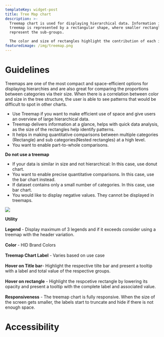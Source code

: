 ```yaml
---
templateKey: widget-post
title: Tree Map chart
description: >-
  Treemap chart is used for displaying hierarchical data. Information in a
  treemap is represented by a rectangular shape, where smaller rectangles
  represent the sub-groups. 

  The color and size of rectangles highlight the contribution of each item to the whole, within the hierarchy.
featuredimage: /img/treemap.png
---
```

# Guidelines

Treemaps are one of the most compact and space-efficient options for displaying hierarchies and are also great for comparing the proportions between categories via their size. When there is a correlation between color and size in the tree structure, the user is able to see patterns that would be difficult to spot in other charts.

* Use Treemap if you want to make efficient use of space and give users an overview of large hierarchical data.
* Treemap delivers information at a glance, helps with quick data analysis, as the size of the rectangles help identify patterns.
* It helps in making quantitative comparisons between multiple categories (Rectangle) and sub categories(Nested rectangles) at a high level.
* You want to enable part-to-whole comparisons.

**Do not use a treemap**

* If your data is similar in size and not hierarchical: In this case, use donut chart.
* You want to enable precise quantitative comparisons. In this case, use the bar chart instead.
* If dataset contains only a small number of categories. In this case, use bar chart.
* You would like to display negative values. They cannot be displayed in treemaps.

![](/img/treemap.png)



**Utility**\
\
**Legend** - Display maximum of 3 legends and if it exceeds consider using a treemap with the header variation.\
\
**Color** - HID Brand Colors\
\
**Treemap Chart Label** - Varies based on use case\
\
**Hover on Title bar**- Highlight the respective tilte bar and present a tooltip with a label and total value of the respective groups.\
\
**Hover on rectangle** - Highlight the respcetive rectangle by lowering its opacity and present a tooltip with the complete label and associated value.\
\
**Responsiveness** - The treemap chart is fully responsive. When the size of the screen gets smaller, the labels start to truncate and hide if there is not enough space.



# **Accessibility**